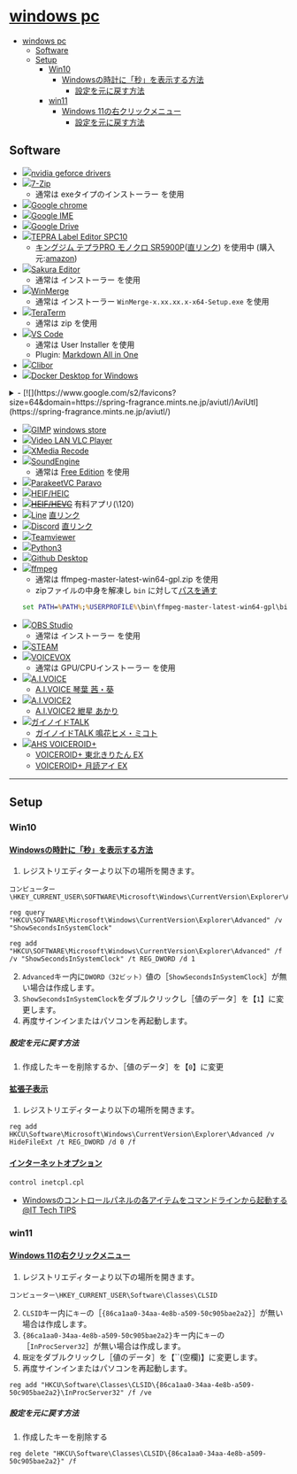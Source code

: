 # [windows pc](pc_windows.md)

- [windows pc](#windows-pc)
  - [Software](#software)
  - [Setup](#setup)
    - [Win10](#win10)
      - [Windowsの時計に「秒」を表示する方法](#windowsの時計に秒を表示する方法)
        - [設定を元に戻す方法](#設定を元に戻す方法)
    - [win11](#win11)
      - [Windows 11の右クリックメニュー](#windows-11の右クリックメニュー)
        - [設定を元に戻す方法](#設定を元に戻す方法-1)

## Software

- [![](https://www.google.com/s2/favicons?size=64&domain=https://www.nvidia.com/ja-jp/)nvidia geforce drivers](https://www.nvidia.com/ja-jp/geforce/drivers/)
- [![](https://www.google.com/s2/favicons?size=64&domain=https://7-zip.opensource.jp/download.html)7-Zip](https://7-zip.opensource.jp/download.html)
  - 通常は exeタイプのインストーラー を使用
- [![](https://www.google.com/s2/favicons?size=64&domain=https://www.google.com/chrome/)Google chrome](https://www.google.com/chrome)
- [![](https://www.google.com/s2/favicons?size=64&domain=https://tools.google.com/dlpage/japaneseinput/eula.html?platform=win)Google IME](https://tools.google.com/dlpage/japaneseinput/eula.html?platform=win)
- [![](https://www.google.com/s2/favicons?size=64&domain=https://www.google.com/intl/ja_jp/drive/download/)Google Drive](https://dl.google.com/drive-file-stream/GoogleDriveSetup.exe)
- [![](https://t2.gstatic.com/faviconV2?client=SOCIAL&type=FAVICON&fallback_opts=TYPE,SIZE,URL&url=https://www.kingjim.co.jp/&size=16)TEPRA Label Editor SPC10](https://www.kingjim.co.jp/download/tepra/labeleditor.html?open=tab-02&move=anc-01)
  - [キングジム テプラPRO モノクロ SR5900P](https://www.kingjim.co.jp/download/tepra/sr5900p/)([直リンク](https://www.kingjim.co.jp/resource-files/download/tepra/SPC10_306.zip)) を使用中 (購入元:[amazon](https://amzn.to/3QNRPH8))
- [![](https://www.google.com/s2/favicons?size=64&domain=https://sakura-editor.github.io/)Sakura Editor](https://github.com/sakura-editor/sakura/releases)
  - 通常は インストーラー を使用
- [![](https://www.google.com/s2/favicons?size=64&domain=https://winmerge.org/?lang=ja)WinMerge](https://winmerge.org/downloads/?lang=ja)
  - 通常は インストーラー `WinMerge-x.xx.xx.x-x64-Setup.exe` を使用
- [![](https://www.google.com/s2/favicons?size=64&domain=https://teratermproject.github.io/)TeraTerm](https://github.com/TeraTermProject/teraterm/releases)
  - 通常は zip を使用
- [![](https://www.google.com/s2/favicons?size=64&domain=https://code.visualstudio.com/)VS Code](https://code.visualstudio.com/)
  - 通常は User Installer を使用
  - Plugin: [Markdown All in One](https://qiita.com/eyuta/items/b1a53f3da8c5f8e7f41d)
- [![](https://www.google.com/s2/favicons?size=64&domain=https://chigusa-web.com/clibor/download/)Clibor](https://www.vector.co.jp/download/file/winnt/util/fh767948.html)
- [![](https://www.google.com/s2/favicons?size=64&domain=docker.com)Docker Desktop for Windows](https://docs.docker.com/desktop/install/windows-install/)
<details>

  <summary>- [![](https://www.google.com/s2/favicons?size=64&domain=https://spring-fragrance.mints.ne.jp/aviutl/)AviUtl](https://spring-fragrance.mints.ne.jp/aviutl/)</summary>

  - [AviUtl](https://spring-fragrance.mints.ne.jp/aviutl/aviutl110.zip)
  - [拡張編集Plugin](https://spring-fragrance.mints.ne.jp/aviutl/exedit92.zip)
  - [Plugin sample (aviutl.info)](https://aviutl.info/plugins/#toc2)
  - [モーショントラッキング]()
    - [MotionTrackingMKⅡ](https://aviutl.info/motiontracking/)
      - [MotionTrackingMKⅡ-Release.7z](https://onedrive.live.com/?authkey=%21ABNo3i9YR5%5FdnT8&id=26840CDF9818EB8E%21434&cid=26840CDF9818EB8E)
  - [入力プラグイン]()
    - [L-SMASH Works](https://aviutl.info/l-smash-works/)
      - [L-SMASH Works](https://pop.4-bit.jp/?page_id=7929)
    - [InputPipePlugin](https://www.nicovideo.jp/watch/sm35585310)
      - [InputPipePlugin](https://github.com/amate/InputPipePlugin/releases/latest)
    - [AviUtlSvg](https://aviutl.info/svg/)
      - [AviUtlSvg](https://onedrive.live.com/?authkey=%21ABNo3i9YR5%5FdnT8&cid=26840CDF9818EB8E&id=26840CDF9818EB8E%21365&parId=26840CDF9818EB8E%21349&o=OneUp)
    - [SRT/ASS Subtitle Reader](https://www.nicovideo.jp/watch/sm24419941)
      - [SRT/ASS Subtitle Reader](https://onedrive.live.com/?cid=26840CDF9818EB8E&id=26840CDF9818EB8E%21411&parId=26840CDF9818EB8E%21410&o=OneUp)
  - [サムネイル表示]
    - [Aviutl プラグイン シークバー＋](https://aoytsk.blog.jp/aviutl/613302.html)
      - [Aviutl プラグイン シークバー＋](https://aoytsk.blog.jp/aviutl/seekbarx.zip)
  - [ごちゃまぜドロップス](https://x.com/oovch/status/699737247260606465)
    - [ごちゃまぜドロップス](https://github.com/oov/aviutl_oledd/releases)
  - [カット編集プラグイン](https://aviutl.info/cutedit/)
    - [CutEdit](http://aviutl.web.fc2.com/)
  - [拡張編集RAMプレビュー](https://www.nicovideo.jp/watch/sm32668490)
    - [拡張編集RAMプレビュー](https://github.com/oov/aviutl_rampreview/releases)
  - [VSTプラグイン](https://aviutl.info/vst/)
    - [VSTプラグイン](https://aviutl.info/vst/)
  - [Twitterの絵文字を使えるようにするヤツ](https://www.nicovideo.jp/watch/sm38772089)
    - [Twitterの絵文字を使えるようにするヤツ](https://www.nicovideo.jp/watch/sm38772089)
    - [前提: bridge.dll](https://github.com/oov/aviutl_bridge/releases)
  - [PSDToolKit](https://oov.github.io/aviutl_psdtoolkit/index.html)
    - [PSDToolKit](https://github.com/oov/aviutl_psdtoolkit/releases)

</details>

- [![](https://www.google.com/s2/favicons?size=64&domain=https://www.gimp.org/)GIMP](https://www.gimp.org/downloads/) [windows store](https://apps.microsoft.com/detail/xpdm27w10192q0?launch=true&mode=full&hl=ja-jp&gl=jp&ocid=bingstartsearch)
- [![](https://www.google.com/s2/favicons?size=64&domain=https://www.videolan.org/)Video LAN VLC Player](https://www.videolan.org/vlc/download-windows.html)
- [![](https://www.google.com/s2/favicons?size=64&domain=https://www.xmedia-recode.de/en/)XMedia Recode](https://www.xmedia-recode.de/en/download.php)
- [![](https://www.google.com/s2/favicons?size=64&domain=https://soundengine.jp/software/)SoundEngine](https://soundengine.jp/software/)
  - 通常は [Free Edition](https://soundengine.jp/software/download/soundengine_free_523_3.exe) を使用
- [![](https://www.google.com/s2/favicons?size=64&domain=https://parakeet-inc.com/)ParakeetVC Paravo](https://parakeet-inc.com/paravo#paravo-install)
- [![](https://www.google.com/s2/favicons?size=64&domain=https://apps.microsoft.com/)HEIF/HEIC](https://www.microsoft.com/ja-jp/p/heif-%E7%94%BB%E5%83%8F%E6%8B%A1%E5%BC%B5%E6%A9%9F%E8%83%BD/9pmmsr1cgpwg?activetab=pivot:overviewtab)
- ~~[![](https://www.google.com/s2/favicons?size=64&domain=https://apps.microsoft.com/)HEIF/HEVC](https://www.microsoft.com/ja-jp/p/%E3%83%87%E3%83%90%E3%82%A4%E3%82%B9%E8%A3%BD%E9%80%A0%E5%85%83%E3%81%8B%E3%82%89%E3%81%AE-hevc-%E3%83%93%E3%83%87%E3%82%AA%E6%8B%A1%E5%BC%B5%E6%A9%9F%E8%83%BD/9n4wgh0z6vhq?activetab=pivot:overviewtab)~~ 有料アプリ(\120)
- [![](https://www.google.com/s2/favicons?size=64&domain=https://pay.line.me/)Line](https://pay.line.me/portal/jp/apps/line) [直リンク](https://desktop.line-scdn.net/win/new/LineInst.exe)
- [![](https://www.google.com/s2/favicons?size=64&domain=https://discord.com/)Discord](https://discord.com/) [直リンク](https://discord.com/api/downloads/distributions/app/installers/latest?channel=stable&platform=win&arch=x64)
- [![](https://www.google.com/s2/favicons?size=64&domain=https://www.teamviewer.com/)Teamviewer](https://www.teamviewer.com/ja/download/windows/?utm_source=google&utm_medium=cpc&utm_campaign=jp%7Cb%7Cpr%7C23%7Cdec%7Ctv-core-brand-only-exact-sn%7Cnew%7Ct0%7C0&utm_content=Exact&utm_term=teamviewer)
- [![](https://www.google.com/s2/favicons?size=64&domain=https://www.python.org/)Python3](https://www.python.org/downloads/)
- [![](https://www.google.com/s2/favicons?size=64&domain=https://github.com)Github Desktop](https://central.github.com/deployments/desktop/desktop/latest/win32)
- [![](https://www.google.com/s2/favicons?size=64&domain=https://ffmpeg.org/)ffmpeg](https://github.com/BtbN/FFmpeg-Builds/releases)
  - 通常は ffmpeg-master-latest-win64-gpl.zip を使用
  - zipファイルの中身を解凍し `bin` に対して[パスを通す](https://taziku.co.jp/blog/windows-ffmpeg)
  ```cmd
  set PATH=%PATH%;%USERPROFILE%\bin\ffmpeg-master-latest-win64-gpl\bin
  ```
- [![](https://www.google.com/s2/favicons?size=64&domain=https://obsproject.com/)OBS Studio](https://obsproject.com/ja/download)
  - 通常は インストーラー を使用
- [![](https://www.google.com/s2/favicons?size=64&domain=https://store.steampowered.com/)STEAM](https://store.steampowered.com/about/)
- [![](https://www.google.com/s2/favicons?size=64&domain=https://voicevox.hiroshiba.jp/)VOICEVOX](https://voicevox.hiroshiba.jp/)
  - 通常は GPU/CPUインストーラー を使用
- [![](https://www.google.com/s2/favicons?size=64&domain=https://aivoice.jp/)A.I.VOICE](https://aivoice.jp/member/storage/dl/editor/2.5.0/AIVoice2Editor.msi)
  - [A.I.VOICE 琴葉 茜・葵](https://aivoice.jp/member/downloads/all-in-one/kotonoha)
- [![](https://www.google.com/s2/favicons?size=64&domain=https://aivoice.jp/)A.I.VOICE2](https://aivoice.jp/member/storage/dl/editor/1.4.9/AIVoiceEditor.msi)
  - [A.I.VOICE2 紲星 あかり](https://aivoice.jp/member/mydownloads/character/KizunaAkari#aivoice2)
- [![](https://www.google.com/s2/favicons?size=64&domain=https://www.gynoid.co.jp/)ガイノイドTALK](https://www.gynoid.co.jp/)
  - [ガイノイドTALK 鳴花ヒメ・ミコト](https://www.gynoid.co.jp/items/view/19)
- [![](https://www.google.com/s2/favicons?size=64&domain=https://www.ah-soft.com/voiceroid/ai/)AHS VOICEROID+](https://www.ah-soft.com/mypage/)
  - [VOICEROID+ 東北きりたん EX](https://www.ah-soft.com/kiritan/)
  - [VOICEROID+ 月読アイ EX](https://www.ah-soft.com/voiceroid/ai/)

---

## Setup

### Win10

#### [Windowsの時計に「秒」を表示する方法](https://engrholiday.jp/win/surface-clock-second/)

1. レジストリエディターより以下の場所を開きます。

```reg
コンピューター\HKEY_CURRENT_USER\SOFTWARE\Microsoft\Windows\CurrentVersion\Explorer\Advanced
```

```reg
reg query "HKCU\SOFTWARE\Microsoft\Windows\CurrentVersion\Explorer\Advanced" /v "ShowSecondsInSystemClock"
```

```reg
reg add "HKCU\SOFTWARE\Microsoft\Windows\CurrentVersion\Explorer\Advanced" /f /v "ShowSecondsInSystemClock" /t REG_DWORD /d 1
```

2. `Advanced`キー内に`DWORD（32ビット）`値の［`ShowSecondsInSystemClock`］が無い場合は作成します。
3. `ShowSecondsInSystemClock`をダブルクリックし［値のデータ］を【`1`】に変更します。
4. 再度サインインまたはパソコンを再起動します。

##### 設定を元に戻す方法

1. 作成したキーを削除するか、［値のデータ］を【`0`】に変更

#### [拡張子表示]()

1. レジストリエディターより以下の場所を開きます。

```reg
reg add HKCU\Software\Microsoft\Windows\CurrentVersion\Explorer\Advanced /v HideFileExt /t REG_DWORD /d 0 /f
```

#### [インターネットオプション]()

```cmd
control inetcpl.cpl
```

- [Windowsのコントロールパネルの各アイテムをコマンドラインから起動する @IT Tech TIPS](https://atmarkit.itmedia.co.jp/ait/articles/0507/02/news016.html)

### win11

#### [Windows 11の右クリックメニュー](https://and-engineer.com/articles/Y6pL0xIAACIAbxZU/)

1. レジストリエディターより以下の場所を開きます。

```reg
コンピューター\HKEY_CURRENT_USER\Software\Classes\CLSID
```

2. `CLSID`キー内に`キー`の［`{86ca1aa0-34aa-4e8b-a509-50c905bae2a2}`］が無い場合は作成します。
3. `{86ca1aa0-34aa-4e8b-a509-50c905bae2a2}`キー内に`キー`の［`InProcServer32`］が無い場合は作成します。
4. `既定`をダブルクリックし［値のデータ］を【``(空欄)】に変更します。
5. 再度サインインまたはパソコンを再起動します。

```reg
reg add "HKCU\Software\Classes\CLSID\{86ca1aa0-34aa-4e8b-a509-50c905bae2a2}\InProcServer32" /f /ve
```

##### 設定を元に戻す方法

1. 作成したキーを削除する

```reg
reg delete "HKCU\Software\Classes\CLSID\{86ca1aa0-34aa-4e8b-a509-50c905bae2a2}" /f
```
